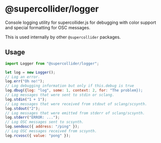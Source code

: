 # @supercollider/logger

Console logging utility for supercollider.js for debugging with color support and special formatting for OSC messages.

This is used internally by other `@supercollider` packages.

## Usage

```javascript
import Logger from "@supercollider/logger";

let log = new Logger();
// Log an error.
log.err("Oh no!");
// Log debugging information but only if this.debug is true
log.dbug({log: "log", some: 1, context: 2, for: "The problem});
// Log messages that were sent to stdin or sclang.
log.stdin("1 + 1");
// Log messages that were received from stdout of sclang/scsynth.
log.stdout("2");
// Log messages that were emitted from stderr of sclang/scsynth.
log.stderr("ERROR: ...");
// Log OSC messages sent to scsynth.
log.sendosc({ address: "/ping" });
// Log OSC messages received from scsynth.
log.rcvosc({ value: "pong" });
```
